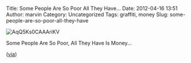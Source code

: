 Title: Some People Are So Poor All They Have...
Date: 2012-04-16 13:51
Author: marvin
Category: Uncategorized
Tags: graffiti, money
Slug: some-people-are-so-poor-all-they-have

![AqQ5Ks0CAAAriKV]({static}/images/AqQ5Ks0CAAAriKV.jpg)

Some People Are So Poor, All They Have Is Money...

([via](http://goo.gl/i4eUf))

